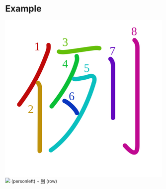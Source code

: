 # Example
![4f8b](../Kanji/kanji-colorize/4f8b.svg)
![](http://www.kanjidamage.com/assets/radsmall/man-d0fa8d3e87b0dcd06a7777a6693f057bfe7d041f88edfa20c6663c61cf324435.jpg) (personleft) + [列](列.md) (row)